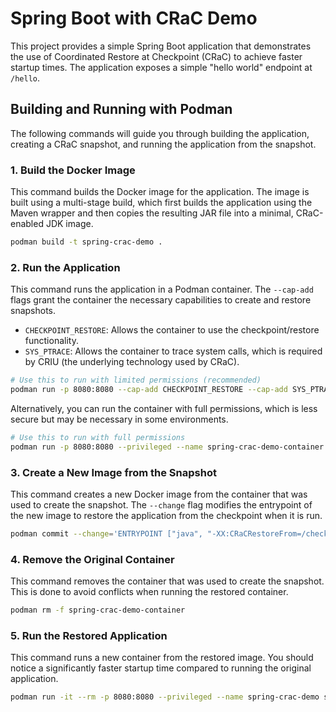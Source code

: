 # Spring Boot with CRaC Demo

This project provides a simple Spring Boot application that demonstrates the use of Coordinated Restore at Checkpoint (CRaC) to achieve faster startup times. The application exposes a simple "hello world" endpoint at `/hello`.

## Building and Running with Podman

The following commands will guide you through building the application, creating a CRaC snapshot, and running the application from the snapshot.

### 1. Build the Docker Image

This command builds the Docker image for the application. The image is built using a multi-stage build, which first builds the application using the Maven wrapper and then copies the resulting JAR file into a minimal, CRaC-enabled JDK image.

```bash
podman build -t spring-crac-demo .
```

### 2. Run the Application

This command runs the application in a Podman container. The `--cap-add` flags grant the container the necessary capabilities to create and restore snapshots.

*   `CHECKPOINT_RESTORE`: Allows the container to use the checkpoint/restore functionality.
*   `SYS_PTRACE`: Allows the container to trace system calls, which is required by CRIU (the underlying technology used by CRaC).

```bash
# Use this to run with limited permissions (recommended)
podman run -p 8080:8080 --cap-add CHECKPOINT_RESTORE --cap-add SYS_PTRACE --name spring-crac-demo-container spring-crac-demo
```

Alternatively, you can run the container with full permissions, which is less secure but may be necessary in some environments.

```bash
# Use this to run with full permissions
podman run -p 8080:8080 --privileged --name spring-crac-demo-container spring-crac-demo
```

### 3. Create a New Image from the Snapshot

This command creates a new Docker image from the container that was used to create the snapshot. The `--change` flag modifies the entrypoint of the new image to restore the application from the checkpoint when it is run.

```bash
podman commit --change='ENTRYPOINT ["java", "-XX:CRaCRestoreFrom=/checkpoint"]' spring-crac-demo-container spring-crac-demo-restore
```

### 4. Remove the Original Container

This command removes the container that was used to create the snapshot. This is done to avoid conflicts when running the restored container.

```bash
podman rm -f spring-crac-demo-container
```

### 5. Run the Restored Application

This command runs a new container from the restored image. You should notice a significantly faster startup time compared to running the original application.

```bash
podman run -it --rm -p 8080:8080 --privileged --name spring-crac-demo spring-crac-demo-restore
```